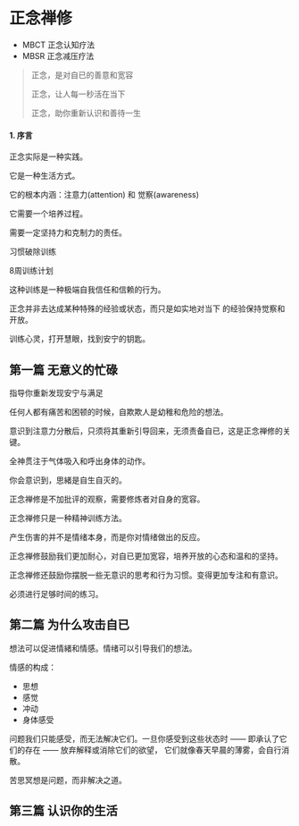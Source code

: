 # 正念禅修

- MBCT 正念认知疗法
- MBSR 正念减压疗法

> 正念，是对自已的善意和宽容
>
> 正念，让人每一秒活在当下
>
> 正念，助你重新认识和善待一生

#### 1. 序言

正念实际是一种实践。

它是一种生活方式。

它的根本内涵：注意力(attention) 和 觉察(awareness)

它需要一个培养过程。

需要一定坚持力和克制力的责任。

习惯破除训练

8周训练计划

这种训练是一种极端自我信任和信赖的行为。

正念并非去达成某种特殊的经验或状态，而只是如实地对当下
的经验保持觉察和开放。

训练心灵，打开慧眼，找到安宁的钥匙。


## 第一篇 无意义的忙碌

指导你重新发现安宁与满足

任何人都有痛苦和困顿的时候，自欺欺人是幼稚和危险的想法。

意识到注意力分散后，只须将其重新引导回来，无须责备自已，这是正念禅修的关键。

全神贯注于气体吸入和呼出身体的动作。

你会意识到，思緒是自生自灭的。

正念禅修是不加批评的观察，需要修炼者对自身的宽容。

正念禅修只是一种精神训练方法。

产生伤害的并不是情绪本身，而是你对情绪做出的反应。

正念禅修鼓励我们更加耐心，对自已更加宽容，培养开放的心态和温和的坚持。

正念禅修还鼓励你摆脱一些无意识的思考和行为习惯。变得更加专注和有意识。

必须进行足够时间的练习。


## 第二篇 为什么攻击自已

想法可以促进情緒和情感。情绪可以引导我们的想法。

情感的构成：

- 思想
- 感觉
- 冲动
- 身体感受

问题我们只能感受，而无法解决它们。一旦你感受到这些状态时 —— 即承认了它们的存在 —— 放弃解释或消除它们的欲望，
它们就像春天早晨的薄雾，会自行消散。

苦思冥想是问题，而非解决之道。


## 第三篇 认识你的生活


